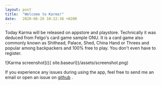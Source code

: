 ```yaml
---
layout: post
title:  "Welcome to Karma!"
date:   2020-06-26 10:22:36 +0200
---
```

Today Karma will be released on appstore and playstore. Technically it was deduced from Felgo's card game sample ONU. It is a card game also commonly known as Shithead, Palace, Shed, China Hand or Threes and popular among backpackers and 100% free to play. You don't even have to register.

![Karma screenshot]({{ site.baseurl}}/assets/screenshot.png)

If you experience any issues during using the app, feel free to send me an email or open an issue on [github][github-karma] .

[github-karma]: https://github.com/pettaa123/Karma
